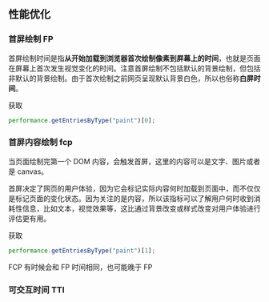 ## 性能优化

### 首屏绘制 FP

首屏绘制时间是指**从开始加载到浏览器首次绘制像素到屏幕上的时间**，也就是页面在屏幕上首次发生视觉变化的时间。注意首屏绘制不包括默认的背景绘制，但包括非默认的背景绘制。由于首次绘制之前网页呈现默认背景白色，所以也俗称**白屏时间**。

获取

```js
performance.getEntriesByType("paint")[0];
```

### 首屏内容绘制 fcp

当页面绘制完第一个 DOM 内容，会触发首屏，这里的内容可以是文字、图片或者是 canvas。

首屏决定了网页的用户体验，因为它会标记实际内容何时加载到页面中，而不仅仅是标记页面的变化状态。因为关注的是内容，所以该指标可以了解用户何时收到消耗性信息，比如文本，视觉效果等，这比通过背景改变或样式改变对用户体验进行评估更有用。

获取

```js
performance.getEntriesByType("paint")[1];
```

FCP 有时候会和 FP 时间相同，也可能晚于 FP

### 可交互时间 TTI
